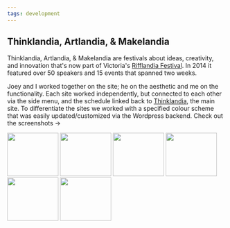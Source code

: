 ```yaml
---
tags: development
---
```


<article>
<h1>Thinklandia, Artlandia, & Makelandia</h1>
<section>
<p>Thinklandia, Artlandia, & Makelandia are festivals about ideas, creativity, and innovation that's now part of Victoria's <a href="http://rifflandia.com" target="_blank">Rifflandia Festival</a>. In 2014 it featured over 50 speakers and 15 events that spanned two weeks.</p>
<p>Joey and I worked together on the site; he on the aesthetic and me on the functionality. Each site worked independently, but connected to each other via the side menu, and the schedule linked back to <a href="http://www.thinklandia.ca" target="_blank">Thinklandia</a>, the main site. To differentiate the sites we worked with a specified colour scheme that was easily updated/customized via the Wordpress backend. Check out the screenshots &rarr;</p>
</section>
<aside>
	<div class="left">
		<a href="{{ site.url }}/images/landia-1.jpg" class="fancybox" title="Thinklandia home page. Each festival featured a different logo but the same structure." rel="landia"><img src="{{ site.url }}/images/landia-1-thumb.jpg" width="118" height="100"></a>
		<a href="{{ site.url }}/images/landia-2.jpg" class="fancybox" title="Makelandia page, and the sidemenu which linked to the other sites" rel="landia"><img src="{{ site.url }}/images/landia-2-thumb.jpg" width="118" height="100"></a>
		<a href="{{ site.url }}/images/landia-3.jpg" class="fancybox" title="A horizontally scrolling list of volunteers with short pop-up blurbs above their heads" rel="landia"><img src="{{ site.url }}/images/landia-3-thumb.jpg" width="118" height="100"></a>
		<a href="{{ site.url }}/images/landia-4.jpg" class="fancybox" title="The list of speakers with introductions" rel="landia"><img src="{{ site.url }}/images/landia-4-thumb.jpg" width="118" height="100"></a>
		<a href="{{ site.url }}/images/landia-5.jpg" class="fancybox" title="Featured events between the three festivals" rel="landia"><img src="{{ site.url }}/images/landia-5-thumb.jpg" width="118" height="100"></a>
		<a href="{{ site.url }}/images/landia-6.jpg" class="fancybox" title="The schedule was split into sections and dynamically updated when a user clicked on the icon" rel="landia"><img src="{{ site.url }}/images/landia-6-thumb.jpg" width="118" height="100"></a>
	</div>
</aside>
</article>
<div class="clear"></div>
